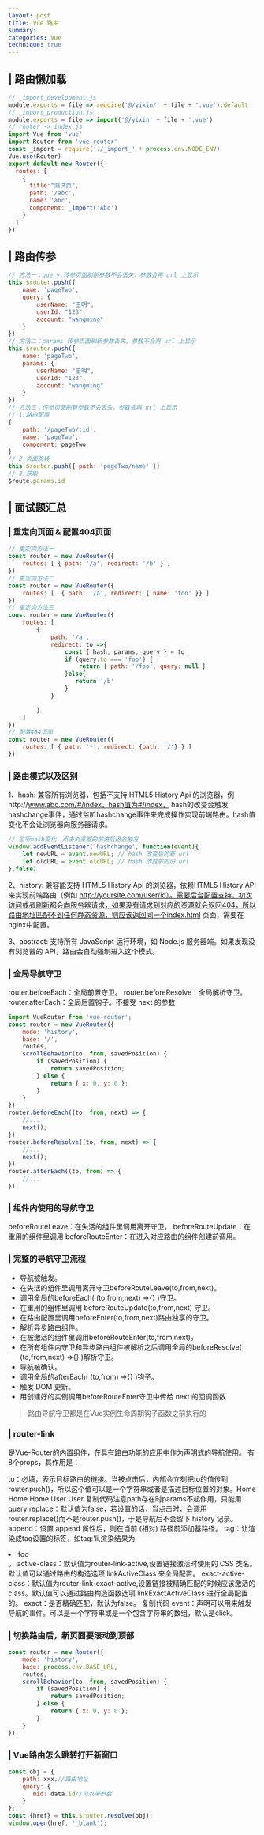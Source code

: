 ```yaml
---
layout: post
title: Vue 路由
summary:
categories: Vue
technique: true
---
```



## | 路由懒加载

```javascript
// _import_development.js
module.exports = file => require('@/yixin/' + file + '.vue').default
// _import_production.js
module.exports = file => import('@/yixin' + file + '.vue')
// router -> index.js
import Vue from 'vue'
import Router from 'vue-router'
const _import = require('./_import_' + process.env.NODE_ENV)
Vue.use(Router)
export default new Router({
  routes: [
    {
      title:"测试页",
      path: '/abc',
      name: 'abc',
      component: _import('Abc')
    }
  ]
})
```

## | 路由传参

```javascript
// 方法一：query 传参页面刷新参数不会丢失，参数会再 url 上显示
this.$router.push({
    name: 'pageTwo',
    query: {
        userName: "王明",
        userId: "123",
        account: "wangming"
    }
})
// 方法二：params 传参页面刷新参数丢失，参数不会再 url 上显示
this.$router.push({
    name: 'pageTwo',
    params: {
        userName: "王明",
        userId: "123",
        account: "wangming"
    }
})
// 方法三：传参页面刷新参数不会丢失，参数会再 url 上显示
// 1.路由配置
{
    path: '/pageTwo/:id',
    name: 'pageTwo',
    component: pageTwo
}
// 2.页面跳转
this.$router.push({ path: 'pageTwo/name' })
// 3.获取
$route.params.id
```

## | 面试题汇总

### | 重定向页面 & 配置404页面

```javascript
// 重定向方法一
const router = new VueRouter({
    routes: [ { path: '/a', redirect: '/b' } ]
})
// 重定向方法二
const router = new VueRouter({
    routes: [  { path: '/a', redirect: { name: 'foo' }} ]
})
// 重定向方法三
const router = new VueRouter({
    routes: [
        {
            path: '/a',
            redirect: to =>{
                const { hash, params, query } = to
                if (query.to === 'foo') {
                    return { path: '/foo', query: null }
                }else{
                   return '/b'
                }
            }

        }
    ]
})
// 配置404页面
const router = new VueRouter({
    routes: [ { path: '*', redirect: {path: '/'} } ]
})
```

### | 路由模式以及区别

1、hash: 兼容所有浏览器，包括不支持 HTML5 History Api 的浏览器，例http://www.abc.com/#/index，hash值为#/index， hash的改变会触发hashchange事件，通过监听hashchange事件来完成操作实现前端路由。hash值变化不会让浏览器向服务器请求。
```javascript
// 监听hash变化，点击浏览器的前进后退会触发
window.addEventListener('hashchange', function(event){
    let newURL = event.newURL; // hash 改变后的新 url
    let oldURL = event.oldURL; // hash 改变前的旧 url
},false)
```

2、history: 兼容能支持 HTML5 History Api 的浏览器，依赖HTML5 History API来实现前端路由（例如 http://yoursite.com/user/id）。需要后台配置支持，初次访问或者刷新都会向服务器请求，如果没有请求到对应的资源就会返回404，所以路由地址匹配不到任何静态资源，则应该返回同一个index.html 页面，需要在nginx中配置。

3、abstract: 支持所有 JavaScript 运行环境，如 Node.js 服务器端。如果发现没有浏览器的 API，路由会自动强制进入这个模式。


### | 全局导航守卫

router.beforeEach：全局前置守卫。
router.beforeResolve：全局解析守卫。
router.afterEach：全局后置钩子。不接受 next 的参数

```javascript
import VueRouter from 'vue-router';
const router = new VueRouter({
    mode: 'history',
    base: '/',
    routes,
    scrollBehavior(to, from, savedPosition) {
        if (savedPosition) {
            return savedPosition;
        } else {
            return { x: 0, y: 0 };
        }
    }
})
router.beforeEach((to, from, next) => {
    //...
    next();
})
router.beforeResolve((to, from, next) => {
    //...
    next();
})
router.afterEach((to, from) => {
    //...
});
```

### | 组件内使用的导航守卫

beforeRouteLeave：在失活的组件里调用离开守卫。
beforeRouteUpdate：在重用的组件里调用
beforeRouteEnter：在进入对应路由的组件创建前调用。

### | 完整的导航守卫流程

- 导航被触发。
- 在失活的组件里调用离开守卫beforeRouteLeave(to,from,next)。
- 调用全局的beforeEach( (to,from,next) =>{} )守卫。
- 在重用的组件里调用 beforeRouteUpdate(to,from,next) 守卫。
- 在路由配置里调用beforeEnter(to,from,next)路由独享的守卫。
- 解析异步路由组件。
- 在被激活的组件里调用beforeRouteEnter(to,from,next)。
- 在所有组件内守卫和异步路由组件被解析之后调用全局的beforeResolve( (to,from,next) =>{} )解析守卫。
- 导航被确认。
- 调用全局的afterEach( (to,from) =>{} )钩子。
- 触发 DOM 更新。
- 用创建好的实例调用beforeRouteEnter守卫中传给 next 的回调函数

> 路由导航守卫都是在Vue实例生命周期钩子函数之前执行的

### | router-link

<router-link>是Vue-Router的内置组件，在具有路由功能的应用中作为声明式的导航使用。
<router-link>有8个props，其作用是：

to：必填，表示目标路由的链接。当被点击后，内部会立刻把to的值传到router.push()，所以这个值可以是一个字符串或者是描述目标位置的对象。<router-link to="home">Home</router-link>
<router-link :to="'home'">Home</router-link>
<router-link :to="{ path: 'home' }">Home</router-link>
<router-link :to="{ name: 'user', params: { userId: 123 }}">User</router-link>
<router-link :to="{ path: 'user', query: { userId: 123 }}">User</router-link>
复制代码注意path存在时params不起作用，只能用query
replace：默认值为false，若设置的话，当点击时，会调用router.replace()而不是router.push()，于是导航后不会留下 history 记录。
append：设置 append 属性后，则在当前 (相对) 路径前添加基路径。
tag：让<router-link>渲染成tag设置的标签，如tag:'li,渲染结果为<li>foo</li>。
active-class：默认值为router-link-active,设置链接激活时使用的 CSS 类名。默认值可以通过路由的构造选项 linkActiveClass 来全局配置。
exact-active-class：默认值为router-link-exact-active,设置链接被精确匹配的时候应该激活的 class。默认值可以通过路由构造函数选项 linkExactActiveClass 进行全局配置的。
exact：是否精确匹配，默认为false。<!-- 这个链接只会在地址为 / 的时候被激活 -->
<router-link to="/" exact></router-link>
复制代码
event：声明可以用来触发导航的事件。可以是一个字符串或是一个包含字符串的数组，默认是click。

### | 切换路由后，新页面要滚动到顶部

```javascript
const router = new Router({
    mode: 'history',
    base: process.env.BASE_URL,
    routes,
    scrollBehavior(to, from, savedPosition) {
        if (savedPosition) {
            return savedPosition;
        } else {
            return { x: 0, y: 0 };
        }
    }
});
```

### | Vue路由怎么跳转打开新窗口

```javascript
const obj = {
    path: xxx,//路由地址
    query: {
       mid: data.id//可以带参数
    }
};
const {href} = this.$router.resolve(obj);
window.open(href, '_blank');
```
